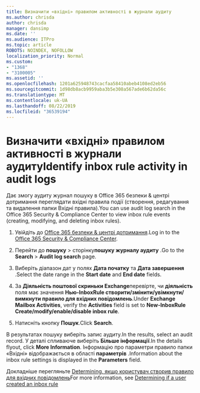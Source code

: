```yaml
---
title: Визначити «вхідні» правилом активності в журнали аудиту
ms.author: chrisda
author: chrisda
manager: dansimp
ms.date: ''
ms.audience: ITPro
ms.topic: article
ROBOTS: NOINDEX, NOFOLLOW
localization_priority: Normal
ms.custom:
- "1368"
- "3100005"
ms.assetid: ''
ms.openlocfilehash: 1201a625948743cacfaa58410abeb4108ed2eb56
ms.sourcegitcommit: 1d98db8acb9959aba3b5e308a567ade6b62da56c
ms.translationtype: MT
ms.contentlocale: uk-UA
ms.lasthandoff: 08/22/2019
ms.locfileid: "36539194"
---
```

# <a name="identify-inbox-rule-activity-in-audit-logs"></a><span data-ttu-id="f67f4-102">Визначити «вхідні» правилом активності в журнали аудиту</span><span class="sxs-lookup"><span data-stu-id="f67f4-102">Identify inbox rule activity in audit logs</span></span>

<span data-ttu-id="f67f4-103">Дає змогу аудиту журнал пошуку в Office 365 безпеки & центрі дотримання переглядати вхідні правила події (створення, редагування та видалення папки Вхідні правила).</span><span class="sxs-lookup"><span data-stu-id="f67f4-103">You can use audit log search in the Office 365 Security & Compliance Center to view inbox rule events (creating, modifying, and deleting inbox rules).</span></span>

1. <span data-ttu-id="f67f4-104">Увійдіть до [Office 365 безпеки & центрі дотримання](https://protection.office.com/).</span><span class="sxs-lookup"><span data-stu-id="f67f4-104">Log in to the [Office 365 Security & Compliance Center](https://protection.office.com/).</span></span>

2. <span data-ttu-id="f67f4-105">Перейти до **пошуку** > сторінку**пошуку журналу аудиту** .</span><span class="sxs-lookup"><span data-stu-id="f67f4-105">Go to the **Search** > **Audit log search** page.</span></span>

3. <span data-ttu-id="f67f4-106">Виберіть діапазон дат у полях **Дата початку** та **Дата завершення** .</span><span class="sxs-lookup"><span data-stu-id="f67f4-106">Select the date range in the **Start date** and **End date** fields.</span></span>

4. <span data-ttu-id="f67f4-107">За **Діяльність поштової скриньки Exchange**перевірте, чи **діяльність** поля має значення **Нью-InboxRule створити/змінити/увімкнути/вимкнути правило для вхідних повідомлень**.</span><span class="sxs-lookup"><span data-stu-id="f67f4-107">Under **Exchange Mailbox Activities**, verify the **Activities** field is set to **New-InboxRule Create/modify/enable/disable inbox rule**.</span></span>

5. <span data-ttu-id="f67f4-108">Натисніть кнопку **Пошук**.</span><span class="sxs-lookup"><span data-stu-id="f67f4-108">Click **Search**.</span></span>

<span data-ttu-id="f67f4-109">В результатах пошуку виберіть запис аудиту.</span><span class="sxs-lookup"><span data-stu-id="f67f4-109">In the results, select an audit record.</span></span> <span data-ttu-id="f67f4-110">У деталі спливаюче виберіть **Більше інформації**.</span><span class="sxs-lookup"><span data-stu-id="f67f4-110">In the details flyout, click **More Information**.</span></span> <span data-ttu-id="f67f4-111">Інформацію про параметри правило папки «Вхідні» відображається в області **параметрів** .</span><span class="sxs-lookup"><span data-stu-id="f67f4-111">Information about the inbox rule settings is displayed in the **Parameters** field.</span></span>

<span data-ttu-id="f67f4-112">Докладніше перегляньте [Determining, якщо користувач створив правило для вхідних повідомлень](https://docs.microsoft.com//office365/securitycompliance/auditing-troubleshooting-scenarios#determining-if-a-user-created-an-inbox-rule)</span><span class="sxs-lookup"><span data-stu-id="f67f4-112">For more information, see [Determining if a user created an inbox rule](https://docs.microsoft.com//office365/securitycompliance/auditing-troubleshooting-scenarios#determining-if-a-user-created-an-inbox-rule)</span></span>
